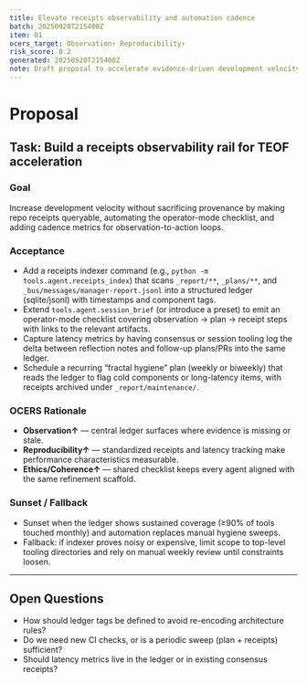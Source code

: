 ```yaml
---
title: Elevate receipts observability and automation cadence
batch: 20250920T215400Z
item: 01
ocers_target: Observation↑ Reproducibility↑
risk_score: 0.2
generated: 20250920T215400Z
note: Draft proposal to accelerate evidence-driven development velocity.
---
```


# Proposal

## Task: Build a receipts observability rail for TEOF acceleration

### Goal
Increase development velocity without sacrificing provenance by making repo receipts queryable, automating the operator-mode checklist, and adding cadence metrics for observation-to-action loops.

### Acceptance
- Add a receipts indexer command (e.g., `python -m tools.agent.receipts_index`) that scans `_report/**`, `_plans/**`, and `_bus/messages/manager-report.jsonl` into a structured ledger (sqlite/jsonl) with timestamps and component tags.
- Extend `tools.agent.session_brief` (or introduce a preset) to emit an operator-mode checklist covering observation → plan → receipt steps with links to the relevant artifacts.
- Capture latency metrics by having consensus or session tooling log the delta between reflection notes and follow-up plans/PRs into the same ledger.
- Schedule a recurring “fractal hygiene” plan (weekly or biweekly) that reads the ledger to flag cold components or long-latency items, with receipts archived under `_report/maintenance/`.

### OCERS Rationale
- **Observation↑** — central ledger surfaces where evidence is missing or stale.
- **Reproducibility↑** — standardized receipts and latency tracking make performance characteristics measurable.
- **Ethics/Coherence↑** — shared checklist keeps every agent aligned with the same refinement scaffold.

### Sunset / Fallback
- Sunset when the ledger shows sustained coverage (≥90% of tools touched monthly) and automation replaces manual hygiene sweeps.
- Fallback: if indexer proves noisy or expensive, limit scope to top-level tooling directories and rely on manual weekly review until constraints loosen.

---

## Open Questions
- How should ledger tags be defined to avoid re-encoding architecture rules?
- Do we need new CI checks, or is a periodic sweep (plan + receipts) sufficient?
- Should latency metrics live in the ledger or in existing consensus receipts?

